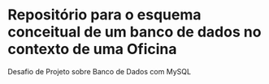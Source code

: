 # Repositório para o esquema conceitual de um banco de dados no contexto de uma Oficina
Desafio de Projeto sobre Banco de Dados com MySQL
